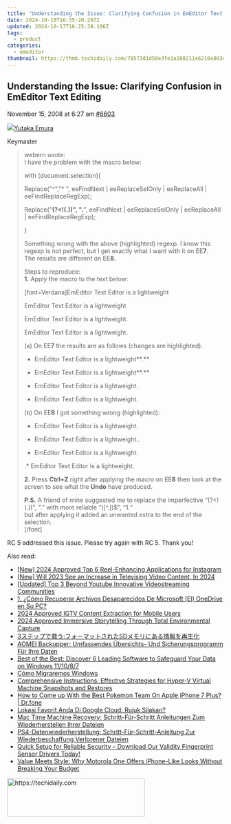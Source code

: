 ```yaml
---
title: "Understanding the Issue: Clarifying Confusion in EmEditor Text Editing"
date: 2024-10-10T16:35:20.297Z
updated: 2024-10-17T16:25:38.106Z
tags:
  - product
categories:
  - emeditor
thumbnail: https://thmb.techidaily.com/78573d1d50e3fe1a208211e6210a893de5cb63383e5008c1e4699b06b4a4f916.jpg
---
```


## Understanding the Issue: Clarifying Confusion in EmEditor Text Editing

November 15, 2008 at 6:27 am [#6603](https://tools.techidaily.com/emeditor/products/) 

[![](https://secure.gravatar.com/avatar/a0a6377144ed3636f985d87303f65ed2?s=80&d=identicon&r=g)Yutaka Emura](https://www.emeditor.com/forums/users/yemura/ "View Yutaka Emura's profile")

Keymaster

> webern wrote:  
> I have the problem with the macro below:
> 
> with (document.selection){  
> 
>  Replace("^","* ", eeFindNext | eeReplaceSelOnly | eeReplaceAll | eeFindReplaceRegExp);  
> 
>  Replace("**(?<!(.)$)$", ".**", eeFindNext | eeReplaceSelOnly | eeReplaceAll | eeFindReplaceRegExp);  
> 
> }
> 
> Something wrong with the above (highlighted) regexp. I know this regexp is not perfect, but I get exactly what I want with it on EE**7**.  
> The results are different on EE**8**.
> 
> Steps to reproduce:  
> **1.** Apply the macro to the text below:
> 
> [font=Verdana]EmEditor Text Editor is a lightweight  
> 
> EmEditor Text Editor is a lightweight  
> 
> EmEditor Text Editor is a lightweight.  
> 
> EmEditor Text Editor is a lightweight.
> 
>  
> (a) On EE**7** the results are as follows (changes are highlighted):
> 
> * EmEditor Text Editor is a lightweight**.**  
> 
> * EmEditor Text Editor is a lightweight**.**  
> 
> * EmEditor Text Editor is a lightweight.  
> 
> * EmEditor Text Editor is a lightweight.
> 
> (b) On EE**8** I got something wrong (highlighted):
> 
> * EmEditor Text Editor is a lightweight.  
> 
> * EmEditor Text Editor is a lightweight..  
> 
> * EmEditor Text Editor is a lightweight.  
> 
> .* EmEditor Text Editor is a lightweight.
> 
> **2.** Press **Ctrl+Z** right after applying the macro on EE**8** then look at the screen to see what the **Undo** have produced.
> 
> **P.S.** A friend of mine suggested me to replace the imperfective “(?<!(.)$)$", ".” with more reliable “(\[^.\])$”, “1.“  
> but after applying it added an unwanted extra to the end of the selection.  
> \[/font\]

 RC 5 addressed this issue. Please try again with RC 5\. Thank you!

<ins class="adsbygoogle"
     style="display:block"
     data-ad-format="autorelaxed"
     data-ad-client="ca-pub-7571918770474297"
     data-ad-slot="1223367746"></ins>

<ins class="adsbygoogle"
     style="display:block"
     data-ad-client="ca-pub-7571918770474297"
     data-ad-slot="8358498916"
     data-ad-format="auto"
     data-full-width-responsive="true"></ins>

<span class="atpl-alsoreadstyle">Also read:</span>
<div><ul>
<li><a href="https://instagram-video-recordings.techidaily.com/new-2024-approved-top-6-reel-enhancing-applications-for-instagram/"><u>[New] 2024 Approved Top 6 Reel-Enhancing Applications for Instagram</u></a></li>
<li><a href="https://facebook-video-content.techidaily.com/new-will-2023-see-an-increase-in-televising-video-content-in-2024/"><u>[New] Will 2023 See an Increase in Televising Video Content, In 2024</u></a></li>
<li><a href="https://facebook-record-videos.techidaily.com/updated-top-3-beyond-youtube-innovative-videostreaming-communities/"><u>[Updated] Top 3 Beyond Youtube Innovative Videostreaming Communities</u></a></li>
<li><a href="https://win-studio.techidaily.com/1-como-recuperar-archivos-desaparecidos-de-microsoft-el-onedrive-en-su-pc/"><u>1. ¿Cómo Recuperar Archivos Desaparecidos De Microsoft (El) OneDrive en Su PC?</u></a></li>
<li><a href="https://instagram-clips.techidaily.com/2024-approved-igtv-content-extraction-for-mobile-users/"><u>2024 Approved IGTV Content Extraction for Mobile Users</u></a></li>
<li><a href="https://some-knowledge.techidaily.com/2024-approved-immersive-storytelling-through-total-environmental-capture/"><u>2024 Approved Immersive Storytelling Through Total Environmental Capture</u></a></li>
<li><a href="https://win-best.techidaily.com/3sd/"><u>3ステップで救う:フォーマットされたSDメモリにある情報を再生化</u></a></li>
<li><a href="https://win-studio.techidaily.com/aomei-backupper-umfassendes-ubersichts-und-sicherungsprogramm-fur-ihre-daten/"><u>AOMEI Backupper: Umfassendes Übersichts- Und Sicherungsprogramm Für Ihre Daten</u></a></li>
<li><a href="https://win-studio.techidaily.com/best-of-the-best-discover-6-leading-software-to-safeguard-your-data-on-windows-111087/"><u>Best of the Best: Discover 6 Leading Software to Safeguard Your Data on Windows 11/10/8/7</u></a></li>
<li><a href="https://win-studio.techidaily.com/como-migraremos-windows/"><u>Cómo Migraremos Windows</u></a></li>
<li><a href="https://win-studio.techidaily.com/comprehensive-instructions-effective-strategies-for-hyper-v-virtual-machine-snapshots-and-restores/"><u>Comprehensive Instructions: Effective Strategies for Hyper-V Virtual Machine Snapshots and Restores</u></a></li>
<li><a href="https://ios-pokemon-go.techidaily.com/how-to-come-up-with-the-best-pokemon-team-on-apple-iphone-7-plus-drfone-by-drfone-virtual-ios/"><u>How to Come up With the Best Pokemon Team On Apple iPhone 7 Plus? | Dr.fone</u></a></li>
<li><a href="https://win-studio.techidaily.com/lokasi-favorit-anda-di-google-cloud-rujuk-silakan/"><u>Lokasi Favorit Anda Di Google Cloud: Rujuk Silakan?</u></a></li>
<li><a href="https://win-studio.techidaily.com/mac-time-machine-recovery-schritt-fur-schritt-anleitungen-zum-wiederherstellen-ihrer-dateien/"><u>Mac Time Machine Recovery: Schritt-Für-Schritt Anleitungen Zum Wiederherstellen Ihrer Dateien</u></a></li>
<li><a href="https://win-studio.techidaily.com/ps4-datenwiederherstellung-schritt-fur-schritt-anleitung-zur-wiederbeschaffung-verlorener-dateien/"><u>PS4-Datenwiederherstellung: Schritt-Für-Schritt-Anleitung Zur Wiederbeschaffung Verlorener Dateien</u></a></li>
<li><a href="https://hardware-updates.techidaily.com/quick-setup-for-reliable-security-download-our-validity-fingerprint-sensor-drivers-today/"><u>Quick Setup for Reliable Security – Download Our Validity Fingerprint Sensor Drivers Today!</u></a></li>
<li><a href="https://buynow-reviews.techidaily.com/value-meets-style-why-motorola-one-offers-iphone-like-looks-without-breaking-your-budget/"><u>Value Meets Style: Why Motorola One Offers iPhone-Like Looks Without Breaking Your Budget</u></a></li>
</ul></div>

<!-- affiliate ads begin -->
<a href="https://wigfever.sjv.io/c/5597632/2014853/22899" target="_top" id="2014853">
  <img src="//a.impactradius-go.com/display-ad/22899-2014853" border="0" alt="https://techidaily.com" width="320" height="90"/>
</a>
<img height="0" width="0" src="https://wigfever.sjv.io/i/5597632/2014853/22899" style="position:absolute;visibility:hidden;" border="0" />
<!-- affiliate ads end -->

